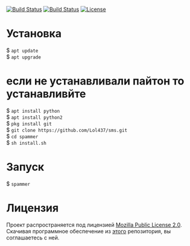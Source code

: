 [![Build Status](https://img.shields.io/github/forks/cludeex/spammer.svg)](https://github.com/cludeex/spammer)
[![Build Status](https://img.shields.io/github/stars/cludeex/spammer.svg)](https://github.com/cludeex/spammer)
[![License](https://img.shields.io/github/license/cludeex/spammer.svg)](https://github.com/cludeex/spammer)
# Установка
$ `apt update`<br>
$ `apt upgrade`<br>
# если не устанавливали пайтон то устанавливйте
$ `apt install python`<br>
$ `apt install python2`<br>
$ `pkg install git`<br>
$ `git clone https://github.com/Lol437/sms.git`<br>
$ `cd spammer`<br>
$ `sh install.sh`<br>
# Запуск
$ `spammer`<br>
# Лицензия
Проект распространяется под лицензией [Mozilla Public License 2.0](https://github.com/cludeex/spammer/blob/master/LICENSE). Скачивая программное обеспечение из [этого](https://github.com/cludeex/spammer) репозитория, вы соглашаетесь с ней.

